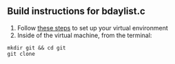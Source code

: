 ## Build instructions for bdaylist.c
1. Follow [these steps](http://people.westminstercollege.edu/faculty/ggagne/osc/vm/index.html) to set up your virtual environment
2. Inside of the virtual machine, from the terminal:
```
mkdir git && cd git
git clone 

```
